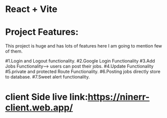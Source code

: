 # React + Vite

# Project Features:
This project is huge and has lots of features here I am going to mention few of them.

#1.Login and Logout functionality.
#2.Google Login Functionality
#3.Add Jobs Functionality--> users can post their jobs.
#4.Update Functionality
#5.private and protected Route Functionality.
#6.Posting jobs directly store to database.
#7.Sweet alert functionality.





# client Side live link:https://ninerr-client.web.app/